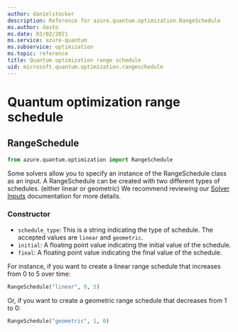 ```yaml
---
author: danielstocker
description: Reference for azure.quantum.optimization.RangeSchedule
ms.author: dasto
ms.date: 03/02/2021
ms.service: azure-quantum
ms.subservice: optimization
ms.topic: reference
title: Quantum optimization range schedule
uid: microsoft.quantum.optimization.rangeschedule
---
```


# Quantum optimization range schedule

## RangeSchedule

```py
from azure.quantum.optimization import RangeSchedule
```

Some solvers allow you to specify an instance of the RangeSchedule class as an input. 
A RangeSchedule can be created with two different types of schedules. (either linear or geometric)
We recommend reviewing our [Solver Inputs](/azure/quantum/optimization-input-formats) documentation for more details.


### Constructor

- `schedule_type`: This is a string indicating the type of schedule. The accepted values are `linear` and `geometric`.
- `initial`: A floating point value indicating the initial value of the schedule.
- `final`: A floating point value indicating the final value of the schedule.

For instance, if you want to create a linear range schedule that increases from 0 to 5 over time:
 
```py
RangeSchedule("linear", 0, 5)
```

 Or, if you want to create a geometric range schedule that decreases from 1 to 0:
  ```py
 RangeSchedule("geometric", 1, 0)
```

